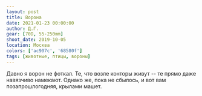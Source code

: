 ```yaml
---
layout: post
title: Ворона
date: 2021-01-23 00:00:00
author: Д.Г.
gear: [70D, 55-250mm]
shoot_date: 2019-10-05
location: Москва
colors: ['ac907c', '68580f']
tags: [животные, птицы, вороны]
---
```

Давно я ворон не фоткал. Те, что возле конторы живут -- те прямо даже навязчиво намекают. Однако же, пока не сбылось, и вот вам позапрошлогодняя, крылами машет.
